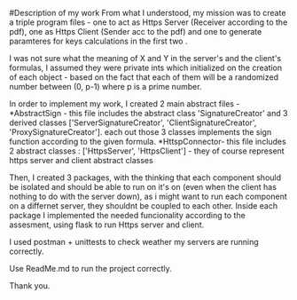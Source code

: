#Description of my work
From what I understood, my mission was to create a triple program files - one to act as Https Server (Receiver according to the pdf), one as Https Client (Sender acc to the pdf) and one to generate paramteres for keys calculations in the first two .

I was not sure what the meaning of X and Y in the server's and the client's formulas, I assumed they were private ints which initialized on the creation of each object - based on the fact that each of them will be a randomized  number between (0, p-1) where p is a prime number.

In order to implement my work, I created 2 main abstract files - 
*AbstractSign - this file includes the abstract class 'SignatureCreator' and 3 derived classes ['ServerSignatureCreator', 'ClientSignatureCreator', 'ProxySignatureCreator'].
                each out those 3 classes implements the sign function according to the given formula.
*HttspConnector- this file includes 2 abstract classes : ['HttpsServer', 'HttpsClient'] - they of course represent https server and client abstract classes

Then, I created 3 packages, with the thinking that each component should be isolated and should be able to run on it's on (even when the client has nothing to do with the server down), as i might want to run each component on a differnet server, they shouldnt be coupled to each other.
Inside each package I implemented the needed funcionality according to the assesment, using flask to run Https server and client.

I used postman + unittests to check weather my servers are running correctly.

Use ReadMe.md to run the project correctly.

Thank you.
